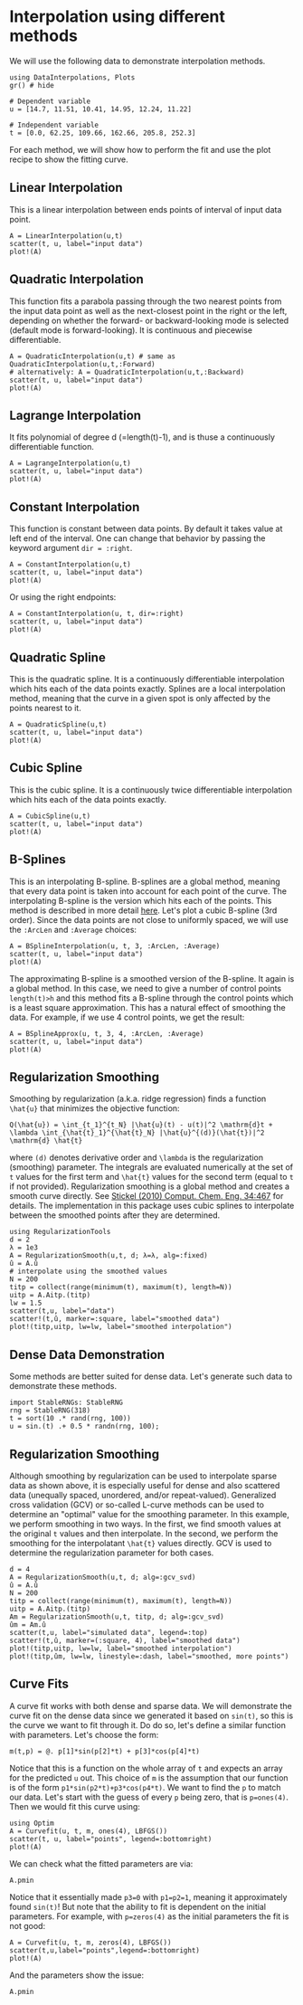 # Interpolation using different methods

We will use the following data to demonstrate interpolation methods.

```@example tutorial
using DataInterpolations, Plots
gr() # hide

# Dependent variable
u = [14.7, 11.51, 10.41, 14.95, 12.24, 11.22]

# Independent variable
t = [0.0, 62.25, 109.66, 162.66, 205.8, 252.3]
```

For each method, we will show how to perform the fit and use the plot recipe
to show the fitting curve.

## Linear Interpolation

This is a linear interpolation between ends points of interval of input data point.

```@example tutorial
A = LinearInterpolation(u,t)
scatter(t, u, label="input data")
plot!(A)
```

## Quadratic Interpolation

This function fits a parabola passing through the two nearest points from the input
data point as well as the next-closest point in the right or the left, depending on
whether the forward- or backward-looking mode is selected (default mode is
forward-looking). It is continuous and piecewise differentiable.

```@example tutorial
A = QuadraticInterpolation(u,t) # same as QuadraticInterpolation(u,t,:Forward)
# alternatively: A = QuadraticInterpolation(u,t,:Backward)
scatter(t, u, label="input data")
plot!(A)
```

## Lagrange Interpolation

It fits polynomial of degree d (=length(t)-1), and is thuse a continuously
differentiable function.

```@example tutorial
A = LagrangeInterpolation(u,t)
scatter(t, u, label="input data")
plot!(A)
```

## Constant Interpolation
This function is constant between data points. By default
it takes value at left end of the interval. One can change that behavior by
passing the keyword argument `dir = :right`.

```@example tutorial
A = ConstantInterpolation(u,t)
scatter(t, u, label="input data")
plot!(A)
```

Or using the right endpoints:

```@example tutorial
A = ConstantInterpolation(u, t, dir=:right)
scatter(t, u, label="input data")
plot!(A)
```

## Quadratic Spline
This is the quadratic spline. It is a continuously differentiable interpolation
which hits each of the data points exactly. Splines are a local interpolation
method, meaning that the curve in a given spot is only affected by the points
nearest to it.

```@example tutorial
A = QuadraticSpline(u,t)
scatter(t, u, label="input data")
plot!(A)
```

## Cubic Spline
This is the cubic spline. It is a continuously twice differentiable interpolation
which hits each of the data points exactly.

```@example tutorial
A = CubicSpline(u,t)
scatter(t, u, label="input data")
plot!(A)
```

## B-Splines

This is an interpolating B-spline. B-splines are a global method, meaning
that every data point is taken into account for each point of the curve.
The interpolating B-spline is the version which hits each of the points. This
method is described in more detail [here](https://pages.mtu.edu/~shene/COURSES/cs3621/NOTES/INT-APP/CURVE-INT-global.html).
Let's plot a cubic B-spline (3rd order). Since the data points are not close to
uniformly spaced, we will use the `:ArcLen` and `:Average` choices:

```@example tutorial
A = BSplineInterpolation(u, t, 3, :ArcLen, :Average)
scatter(t, u, label="input data")
plot!(A)
```

The approximating B-spline is a smoothed version of the B-spline. It again is
a global method. In this case, we need to give a number of control points
`length(t)>h` and this method fits a B-spline through the control points which
is a least square approximation. This has a natural effect of smoothing the
data. For example, if we use 4 control points, we get the result:

```@example tutorial
A = BSplineApprox(u, t, 3, 4, :ArcLen, :Average)
scatter(t, u, label="input data")
plot!(A)
```

## Regularization Smoothing

Smoothing by regularization (a.k.a. ridge regression) finds a function ``\hat{u}``
that minimizes the objective function:

``Q(\hat{u}) = \int_{t_1}^{t_N} |\hat{u}(t) - u(t)|^2 \mathrm{d}t +
\lambda \int_{\hat{t}_1}^{\hat{t}_N} |\hat{u}^{(d)}(\hat{t})|^2 \mathrm{d} \hat{t}``

where ``(d)`` denotes derivative order and ``\lambda`` is the regularization
(smoothing) parameter. The integrals are evaluated numerically at the set of
``t`` values for the first term and ``\hat{t}`` values for the second term
(equal to ``t`` if not provided). Regularization smoothing is a global method
and creates a smooth curve directly. See [Stickel (2010)
Comput. Chem. Eng. 34:467](http://dx.doi.org/10.1016/j.compchemeng.2009.10.007)
for details. The implementation in this package uses cubic splines to
interpolate between the smoothed points after they are determined.

```@example tutorial
using RegularizationTools
d = 2
λ = 1e3
A = RegularizationSmooth(u,t, d; λ=λ, alg=:fixed)
û = A.û
# interpolate using the smoothed values
N = 200
titp = collect(range(minimum(t), maximum(t), length=N))
uitp = A.Aitp.(titp)
lw = 1.5
scatter(t,u, label="data")
scatter!(t,û, marker=:square, label="smoothed data")
plot!(titp,uitp, lw=lw, label="smoothed interpolation")
```

## Dense Data Demonstration

Some methods are better suited for dense data. Let's generate such data to
demonstrate these methods.

```@example tutorial
import StableRNGs: StableRNG
rng = StableRNG(318)
t = sort(10 .* rand(rng, 100))
u = sin.(t) .+ 0.5 * randn(rng, 100);
```

## Regularization Smoothing

Although smoothing by regularization can be used to interpolate sparse data as
shown above, it is especially useful for dense and also scattered data (unequally
spaced, unordered, and/or repeat-valued). Generalized cross validation (GCV) or
so-called L-curve methods can be used to determine an "optimal" value for the
smoothing parameter. In this example, we perform smoothing in two ways. In the
first, we find smooth values at the original ``t`` values and then
interpolate. In the second, we perform the smoothing for the interpolatant
``\hat{t}`` values directly. GCV is used to determine the regularization
parameter for both cases.

```@example tutorial
d = 4
A = RegularizationSmooth(u,t, d; alg=:gcv_svd)
û = A.û
N = 200
titp = collect(range(minimum(t), maximum(t), length=N))
uitp = A.Aitp.(titp)
Am = RegularizationSmooth(u,t, titp, d; alg=:gcv_svd)
ûm = Am.û
scatter(t,u, label="simulated data", legend=:top)
scatter!(t,û, marker=(:square, 4), label="smoothed data")
plot!(titp,uitp, lw=lw, label="smoothed interpolation")
plot!(titp,ûm, lw=lw, linestyle=:dash, label="smoothed, more points")
```

## Curve Fits

A curve fit works with both dense and sparse data. We will demonstrate the curve
fit on the dense data since we generated it based on `sin(t)`, so this is the
curve we want to fit through it. Do do so, let's define a similar function
with parameters. Let's choose the form:

```@example tutorial
m(t,p) = @. p[1]*sin(p[2]*t) + p[3]*cos(p[4]*t)
```

Notice that this is a function on the whole array of `t` and expects an array
for the predicted `u` out. This choice of `m` is the assumption that our
function is of the form `p1*sin(p2*t)+p3*cos(p4*t)`. We want to find the `p` to
match our data. Let's start with the guess of every `p` being zero, that is
`p=ones(4)`. Then we would fit this curve using:

```@example tutorial
using Optim
A = Curvefit(u, t, m, ones(4), LBFGS())
scatter(t, u, label="points", legend=:bottomright)
plot!(A)
```

We can check what the fitted parameters are via:

```@example tutorial
A.pmin
```

Notice that it essentially made `p3=0` with `p1=p2=1`, meaning it approximately
found `sin(t)`! But note that the ability to fit is dependent on the initial
parameters. For example, with `p=zeros(4)` as the initial parameters the fit
is not good:

```@example tutorial
A = Curvefit(u, t, m, zeros(4), LBFGS())
scatter(t,u,label="points",legend=:bottomright)
plot!(A)
```

And the parameters show the issue:

```@example tutorial
A.pmin
```
